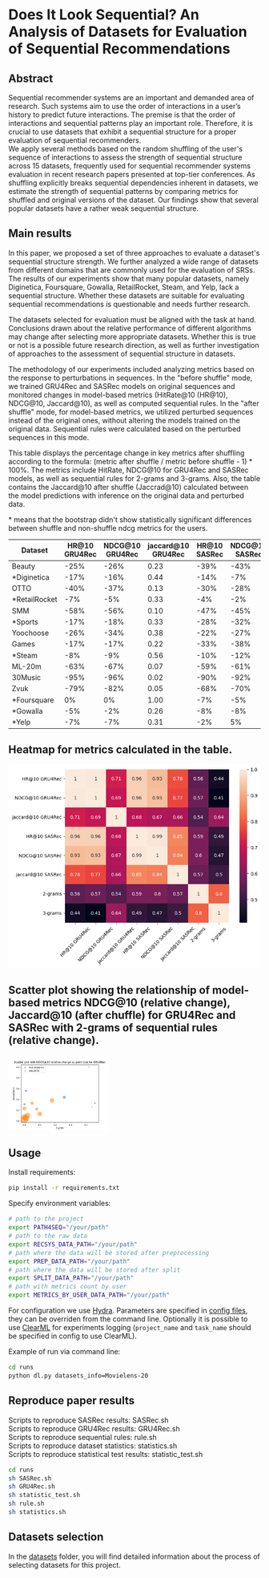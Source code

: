 # Does It Look Sequential? An Analysis of Datasets for Evaluation of Sequential Recommendations

## Abstract
Sequential recommender systems are an important and demanded area of research. Such systems aim to use the order of interactions in a user’s history to predict future interactions. The premise is that the order of interactions and sequential patterns play an important role. Therefore, it is crucial to use datasets that exhibit a sequential structure for a proper evaluation of sequential recommenders. \
We apply several methods based on the random shuffling of the user's sequence of interactions to assess the strength of sequential structure across 15 datasets, frequently used for sequential recommender systems evaluation in recent research papers presented at top-tier conferences. As shuffling explicitly breaks sequential dependencies inherent in datasets, we estimate the strength of sequential patterns by comparing metrics for shuffled and original versions of the dataset. Our findings show that several popular datasets have a rather weak sequential structure.

## Main results
In this paper, we proposed a set of three approaches to evaluate a dataset's sequential structure strength. We further analyzed a wide range of datasets from different domains that are commonly used for the evaluation of SRSs. The results of our experiments show that many popular datasets, namely Diginetica, Foursquare, Gowalla, RetailRocket, Steam, and Yelp, lack a sequential structure.
Whether these datasets are suitable for evaluating sequential recommendations is questionable and needs further research.

The datasets selected for evaluation must be aligned with the task at hand. Conclusions drawn about the relative performance of different algorithms may change after selecting more appropriate datasets. Whether this is true or not is a possible future research direction, as well as further investigation of approaches to the assessment of sequential structure in datasets.

The methodology of our experiments included analyzing metrics based on the response to perturbations in sequences. In the "before shuffle" mode, we trained GRU4Rec and SASRec models on original sequences and monitored changes in model-based metrics (HitRate@10 (HR@10), NDCG@10, Jaccard@10), as well as computed sequential rules. In the "after shuffle" mode, for model-based metrics, we utilized perturbed sequences instead of the original ones, without altering the models trained on the original data. Sequential rules were calculated based on the perturbed sequences in this mode.

This table displays the percentage change in key metrics after shuffling according to the formula: (metric after shuffle / metric before shuffle - 1) * 100%. The metrics include HitRate, NDCG@10 for GRU4Rec and SASRec models, as well as sequential rules for 2-grams and 3-grams. Also, the table contains the Jaccard@10 after shuffle (Jaccrad@10) calculated between the model predictions with inference on the original data and perturbed data.

\* means that the bootstrap didn't show statistically significant differences between shuffle and non-shuffle ndcg metrics for the users.

| Dataset      | HR@10 GRU4Rec | NDCG@10 GRU4Rec | jaccard@10 GRU4Rec | HR@10 SASRec | NDCG@10 SASRec | jaccard@10 SASRec | 2-grams | 3-grams |
| ------------ | ------------- | --------------- | ------------------ | ------------ | -------------- | ----------------- | ------- | ------- |
| Beauty       | \-25%         | \-26%           | 0.23               | \-39%        | \-43%          | 0,24              | 0,00    | 0,00    |
| \*Diginetica | \-17%         | \-16%           | 0.44               | \-14%        | \-7%           | 0,52              | 0,26    | 0,08    |
| OTTO         | \-40%         | \-37%           | 0.13               | \-30%        | \-28%          | 0,28              | 0,10    | 0,04    |
|\*RetailRocket| \-7%          | \-5%            | 0.33               | \-4%         | \-2%           | 0,47              | 0,46    | 0,35    |
| SMM          | \-58%         | \-56%           | 0.10               | \-47%        | \-45%          | 0,19              | 0,02    | 0,02    |
| \*Sports     | \-17%         | \-18%           | 0.33               | \-28%        | \-32%          | 0,26              | 0,05    | 0,00    |
| Yoochoose    | \-26%         | \-34%           | 0.38               | \-22%        | \-27%          | 0,46              | 0,18    | 0,40    |
| Games        | \-17%         | \-17%           | 0.22               | \-33%        | \-38%          | 0,22              | 0,08    | 0,00    |
| \*Steam      | \-8%          | \-9%            | 0.56               | \-10%        | \-12%          | 0,59              | 0,01    | 0,01    |
| ML-20m       | \-63%         | \-67%           | 0.07               | \-59%        | \-61%          | 0,12              | 0,00    | 0,00    |
| 30Music      | \-95%         | \-96%           | 0.02               | \-90%        | \-92%          | 0,12              | 0,00    | 0,00    |
| Zvuk         | \-79%         | \-82%           | 0.05               | \-68%        | \-70%          | 0,11              | 0,01    | 0,00    |
| \*Foursquare | 0%            | 0%              | 1.00               | \-7%         | \-5%           | 0,39              | 0,42    | 0,45    |
| \*Gowalla    | \-5%          | \-2%            | 0.26               | \-8%         | \-8%           | 0,45              | 0,44    | 0,18    |
| \*Yelp       | \-7%          | \-7%            | 0.31               | \-2%         | 5%             | 0,37              | 0,00    | 0,00    |

## Heatmap for metrics calculated in the table.
![heatmap](visualizations/heatmap.png)

## Scatter plot showing the relationship of model-based metrics NDCG@10 (relative change),  Jaccard@10 (after chuffle) for GRU4Rec and SASRec with 2-grams of sequential rules (relative change).

<img src="visualizations/Scatter_plot_GRU.png" alt="drawing" width="200"/>

## Usage
Install requirements:
```sh
pip install -r requirements.txt
```
Specify environment variables:
```sh
# path to the project
export PATH4SEQ="/your/path"
# path to the raw data
export RECSYS_DATA_PATH="/your/path"
# path where the data will be stored after preprocessing
export PREP_DATA_PATH="/your/path"
# path where the data will be stored after split
export SPLIT_DATA_PATH="/your/path"
# path with metrics count by user
export METRICS_BY_USER_DATA_PATH="/your/path"
```

For configuration we use [Hydra](https://hydra.cc/). Parameters are specified in [config files](runs/conf/), they can be overriden from the command line. Optionally it is possible to use [ClearML](`https://clear.ml/docs/latest/docs`) for experiments logging (`project_name` and `task_name` should be specified in config to use ClearML).

Example of run via command line:
```sh
cd runs
python dl.py datasets_info=Movielens-20
```
## Reproduce paper results
Scripts to reproduce SASRec results: SASRec.sh \
Scripts to reproduce GRU4Rec results: GRU4Rec.sh \
Scripts to reproduce sequential rules: rule.sh \
Scripts to reproduce dataset statistics: statistics.sh\
Scripts to reproduce statistical test results: statistic_test.sh 


```sh
cd runs
sh SASRec.sh
sh GRU4Rec.sh
sh statistic_test.sh
sh rule.sh
sh statistics.sh
```
## Datasets selection
 In the [datasets](datasets) folder, you will find detailed information about the process of selecting datasets for this project.
